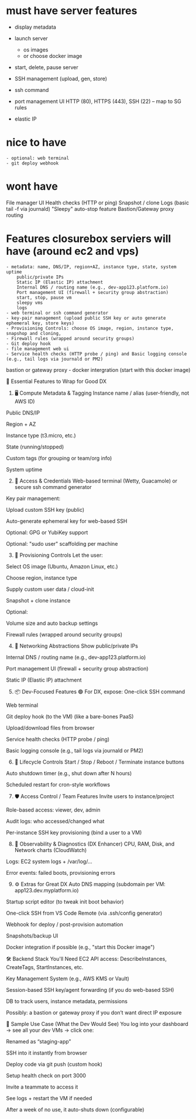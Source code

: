 # must have server features
- display metadata
- launch server
    - os images
    - or choose docker image   

- start, delete, pause server
- SSH management (upload, gen, store)
- ssh command
- port management UI HTTP (80), HTTPS (443), SSH (22) – map to SG rules
- elastic IP

# nice to have
    - optional: web terminal
    - git deploy webhook

# wont have
File manager UI
Health checks (HTTP or ping)
Snapshot / clone
Logs (basic tail -f via journald)
"Sleepy" auto-stop feature
Bastion/Gateway proxy routing






# Features closurebox serviers will have (around ec2 and vps)
    - metadata: name, DNS/IP, region+AZ, instance type, state, system uptime
        public/private IPs
        Static IP (Elastic IP) attachment
        Internal DNS / routing name (e.g., dev-app123.platform.io)
        Port management UI (firewall + security group abstraction)
        start, stop, pause vm
        sleepy vms
        logs
    - web terminal or ssh command generator 
    - key-pair management (upload public SSH key or auto generate ephemeral key, store keys)
    - Provisioning Controls: choose OS image, region, instance type, snapshop and cloning, 
    - Firewall rules (wrapped around security groups)
    - Git deploy hook
    - file management web ui
    - Service health checks (HTTP probe / ping) and Basic logging console (e.g., tail logs via journald or PM2)
bastion or gateway proxy 
    - docker intergration (start with this docker image)






















🧩 Essential Features to Wrap for Good DX
1. 🖥️ Compute Metadata & Tagging
Instance name / alias (user-friendly, not AWS ID)

Public DNS/IP

Region + AZ

Instance type (t3.micro, etc.)

State (running/stopped)

Custom tags (for grouping or team/org info)

System uptime

2. 🔐 Access & Credentials
Web-based terminal (Wetty, Guacamole) or secure ssh command generator

Key pair management:

Upload custom SSH key (public)

Auto-generate ephemeral key for web-based SSH

Optional: GPG or YubiKey support

Optional: "sudo user" scaffolding per machine

3. 🧰 Provisioning Controls
Let the user:

Select OS image (Ubuntu, Amazon Linux, etc.)

Choose region, instance type

Supply custom user data / cloud-init

Snapshot + clone instance

Optional:

Volume size and auto backup settings

Firewall rules (wrapped around security groups)

4. 📡 Networking Abstractions
Show public/private IPs

Internal DNS / routing name (e.g., dev-app123.platform.io)

Port management UI (firewall + security group abstraction)

Static IP (Elastic IP) attachment

5. 📦 Dev-Focused Features
🟢 For DX, expose:
One-click SSH command

Web terminal

Git deploy hook (to the VM) (like a bare-bones PaaS)

Upload/download files from browser

Service health checks (HTTP probe / ping)

Basic logging console (e.g., tail logs via journald or PM2)

6. 🔄 Lifecycle Controls
Start / Stop / Reboot / Terminate instance buttons

Auto shutdown timer (e.g., shut down after N hours)

Scheduled restart for cron-style workflows

7. 🛡️ Access Control / Team Features
Invite users to instance/project

Role-based access: viewer, dev, admin

Audit logs: who accessed/changed what

Per-instance SSH key provisioning (bind a user to a VM)

8. 💬 Observability & Diagnostics (DX Enhancer)
CPU, RAM, Disk, and Network charts (CloudWatch)

Logs: EC2 system logs + /var/log/...

Error events: failed boots, provisioning errors

9. ⚙️ Extras for Great DX
Auto DNS mapping (subdomain per VM: app123.dev.myplatform.io)

Startup script editor (to tweak init boot behavior)

One-click SSH from VS Code Remote (via .ssh/config generator)

Webhook for deploy / post-provision automation

Snapshots/backup UI

Docker integration if possible (e.g., "start this Docker image")

🛠️ Backend Stack You'll Need
EC2 API access: DescribeInstances, CreateTags, StartInstances, etc.

Key Management System (e.g., AWS KMS or Vault)

Session-based SSH key/agent forwarding (if you do web-based SSH)

DB to track users, instance metadata, permissions

Possibly: a bastion or gateway proxy if you don’t want direct IP exposure

🧪 Sample Use Case (What the Dev Would See)
You log into your dashboard → see all your dev VMs → click one:

Renamed as “staging-app”

SSH into it instantly from browser

Deploy code via git push (custom hook)

Setup health check on port 3000

Invite a teammate to access it

See logs + restart the VM if needed

After a week of no use, it auto-shuts down (configurable)